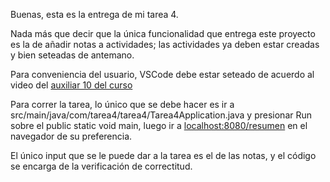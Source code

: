 Buenas, esta es la entrega de mi tarea 4. 

Nada más que decir que la única funcionalidad que entrega este proyecto es la de añadir notas a actividades; las actividades ya deben estar creadas y bien seteadas de antemano.

Para conveniencia del usuario, VSCode debe estar seteado de acuerdo al video del [auxiliar 10 del curso](https://youtu.be/90rBwlDNVJU?si=_CWIyaynTKnKiwve)

Para correr la tarea, lo único que se debe hacer es ir a src/main/java/com/tarea4/tarea4/Tarea4Application.java y presionar Run sobre el public static void main, luego ir a [localhost:8080/resumen](http://localhost:8080/resumen) en el navegador de su preferencia.

El único input que se le puede dar a la tarea es el de las notas, y el código se encarga de la verificación de correctitud.
